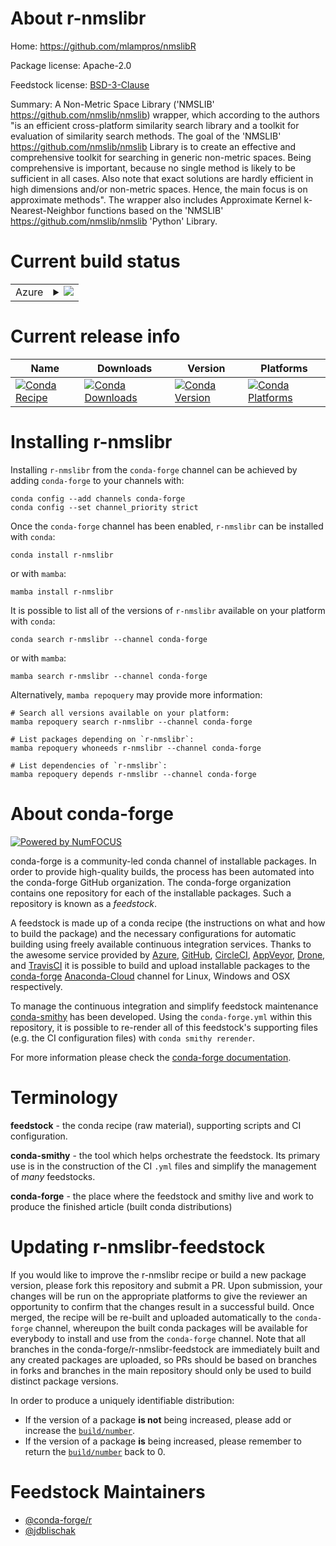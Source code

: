About r-nmslibr
===============

Home: https://github.com/mlampros/nmslibR

Package license: Apache-2.0

Feedstock license: [BSD-3-Clause](https://github.com/conda-forge/r-nmslibr-feedstock/blob/main/LICENSE.txt)

Summary: A Non-Metric Space Library ('NMSLIB' <https://github.com/nmslib/nmslib>) wrapper, which according to the authors "is an efficient cross-platform similarity search library and a toolkit for evaluation of similarity search methods. The goal of the 'NMSLIB' <https://github.com/nmslib/nmslib> Library is to create an effective and comprehensive toolkit for searching in generic non-metric spaces. Being comprehensive is important, because no single method is likely to be sufficient in all cases. Also note that exact solutions are hardly efficient in high dimensions and/or non-metric spaces. Hence, the main focus is on approximate methods". The wrapper also includes Approximate Kernel k-Nearest-Neighbor functions based on the 'NMSLIB' <https://github.com/nmslib/nmslib> 'Python' Library.

Current build status
====================


<table>
    
  <tr>
    <td>Azure</td>
    <td>
      <details>
        <summary>
          <a href="https://dev.azure.com/conda-forge/feedstock-builds/_build/latest?definitionId=17184&branchName=main">
            <img src="https://dev.azure.com/conda-forge/feedstock-builds/_apis/build/status/r-nmslibr-feedstock?branchName=main">
          </a>
        </summary>
        <table>
          <thead><tr><th>Variant</th><th>Status</th></tr></thead>
          <tbody><tr>
              <td>linux_64_r_base4.1</td>
              <td>
                <a href="https://dev.azure.com/conda-forge/feedstock-builds/_build/latest?definitionId=17184&branchName=main">
                  <img src="https://dev.azure.com/conda-forge/feedstock-builds/_apis/build/status/r-nmslibr-feedstock?branchName=main&jobName=linux&configuration=linux%20linux_64_r_base4.1" alt="variant">
                </a>
              </td>
            </tr><tr>
              <td>linux_64_r_base4.2</td>
              <td>
                <a href="https://dev.azure.com/conda-forge/feedstock-builds/_build/latest?definitionId=17184&branchName=main">
                  <img src="https://dev.azure.com/conda-forge/feedstock-builds/_apis/build/status/r-nmslibr-feedstock?branchName=main&jobName=linux&configuration=linux%20linux_64_r_base4.2" alt="variant">
                </a>
              </td>
            </tr><tr>
              <td>osx_64_r_base4.1</td>
              <td>
                <a href="https://dev.azure.com/conda-forge/feedstock-builds/_build/latest?definitionId=17184&branchName=main">
                  <img src="https://dev.azure.com/conda-forge/feedstock-builds/_apis/build/status/r-nmslibr-feedstock?branchName=main&jobName=osx&configuration=osx%20osx_64_r_base4.1" alt="variant">
                </a>
              </td>
            </tr><tr>
              <td>osx_64_r_base4.2</td>
              <td>
                <a href="https://dev.azure.com/conda-forge/feedstock-builds/_build/latest?definitionId=17184&branchName=main">
                  <img src="https://dev.azure.com/conda-forge/feedstock-builds/_apis/build/status/r-nmslibr-feedstock?branchName=main&jobName=osx&configuration=osx%20osx_64_r_base4.2" alt="variant">
                </a>
              </td>
            </tr><tr>
              <td>win_64</td>
              <td>
                <a href="https://dev.azure.com/conda-forge/feedstock-builds/_build/latest?definitionId=17184&branchName=main">
                  <img src="https://dev.azure.com/conda-forge/feedstock-builds/_apis/build/status/r-nmslibr-feedstock?branchName=main&jobName=win&configuration=win%20win_64_" alt="variant">
                </a>
              </td>
            </tr>
          </tbody>
        </table>
      </details>
    </td>
  </tr>
</table>

Current release info
====================

| Name | Downloads | Version | Platforms |
| --- | --- | --- | --- |
| [![Conda Recipe](https://img.shields.io/badge/recipe-r--nmslibr-green.svg)](https://anaconda.org/conda-forge/r-nmslibr) | [![Conda Downloads](https://img.shields.io/conda/dn/conda-forge/r-nmslibr.svg)](https://anaconda.org/conda-forge/r-nmslibr) | [![Conda Version](https://img.shields.io/conda/vn/conda-forge/r-nmslibr.svg)](https://anaconda.org/conda-forge/r-nmslibr) | [![Conda Platforms](https://img.shields.io/conda/pn/conda-forge/r-nmslibr.svg)](https://anaconda.org/conda-forge/r-nmslibr) |

Installing r-nmslibr
====================

Installing `r-nmslibr` from the `conda-forge` channel can be achieved by adding `conda-forge` to your channels with:

```
conda config --add channels conda-forge
conda config --set channel_priority strict
```

Once the `conda-forge` channel has been enabled, `r-nmslibr` can be installed with `conda`:

```
conda install r-nmslibr
```

or with `mamba`:

```
mamba install r-nmslibr
```

It is possible to list all of the versions of `r-nmslibr` available on your platform with `conda`:

```
conda search r-nmslibr --channel conda-forge
```

or with `mamba`:

```
mamba search r-nmslibr --channel conda-forge
```

Alternatively, `mamba repoquery` may provide more information:

```
# Search all versions available on your platform:
mamba repoquery search r-nmslibr --channel conda-forge

# List packages depending on `r-nmslibr`:
mamba repoquery whoneeds r-nmslibr --channel conda-forge

# List dependencies of `r-nmslibr`:
mamba repoquery depends r-nmslibr --channel conda-forge
```


About conda-forge
=================

[![Powered by
NumFOCUS](https://img.shields.io/badge/powered%20by-NumFOCUS-orange.svg?style=flat&colorA=E1523D&colorB=007D8A)](https://numfocus.org)

conda-forge is a community-led conda channel of installable packages.
In order to provide high-quality builds, the process has been automated into the
conda-forge GitHub organization. The conda-forge organization contains one repository
for each of the installable packages. Such a repository is known as a *feedstock*.

A feedstock is made up of a conda recipe (the instructions on what and how to build
the package) and the necessary configurations for automatic building using freely
available continuous integration services. Thanks to the awesome service provided by
[Azure](https://azure.microsoft.com/en-us/services/devops/), [GitHub](https://github.com/),
[CircleCI](https://circleci.com/), [AppVeyor](https://www.appveyor.com/),
[Drone](https://cloud.drone.io/welcome), and [TravisCI](https://travis-ci.com/)
it is possible to build and upload installable packages to the
[conda-forge](https://anaconda.org/conda-forge) [Anaconda-Cloud](https://anaconda.org/)
channel for Linux, Windows and OSX respectively.

To manage the continuous integration and simplify feedstock maintenance
[conda-smithy](https://github.com/conda-forge/conda-smithy) has been developed.
Using the ``conda-forge.yml`` within this repository, it is possible to re-render all of
this feedstock's supporting files (e.g. the CI configuration files) with ``conda smithy rerender``.

For more information please check the [conda-forge documentation](https://conda-forge.org/docs/).

Terminology
===========

**feedstock** - the conda recipe (raw material), supporting scripts and CI configuration.

**conda-smithy** - the tool which helps orchestrate the feedstock.
                   Its primary use is in the construction of the CI ``.yml`` files
                   and simplify the management of *many* feedstocks.

**conda-forge** - the place where the feedstock and smithy live and work to
                  produce the finished article (built conda distributions)


Updating r-nmslibr-feedstock
============================

If you would like to improve the r-nmslibr recipe or build a new
package version, please fork this repository and submit a PR. Upon submission,
your changes will be run on the appropriate platforms to give the reviewer an
opportunity to confirm that the changes result in a successful build. Once
merged, the recipe will be re-built and uploaded automatically to the
`conda-forge` channel, whereupon the built conda packages will be available for
everybody to install and use from the `conda-forge` channel.
Note that all branches in the conda-forge/r-nmslibr-feedstock are
immediately built and any created packages are uploaded, so PRs should be based
on branches in forks and branches in the main repository should only be used to
build distinct package versions.

In order to produce a uniquely identifiable distribution:
 * If the version of a package **is not** being increased, please add or increase
   the [``build/number``](https://docs.conda.io/projects/conda-build/en/latest/resources/define-metadata.html#build-number-and-string).
 * If the version of a package **is** being increased, please remember to return
   the [``build/number``](https://docs.conda.io/projects/conda-build/en/latest/resources/define-metadata.html#build-number-and-string)
   back to 0.

Feedstock Maintainers
=====================

* [@conda-forge/r](https://github.com/conda-forge/r/)
* [@jdblischak](https://github.com/jdblischak/)

